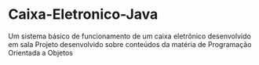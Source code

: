 # Caixa-Eletronico-Java
Um sistema básico de funcionamento de um caixa eletrônico desenvolvido em sala
Projeto desenvolvido sobre conteúdos da matéria de Programação Orientada a Objetos
